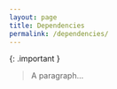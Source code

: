 ```yaml
---
layout: page
title: Dependencies
permalink: /dependencies/
---
```


{: .important }

> A paragraph...
